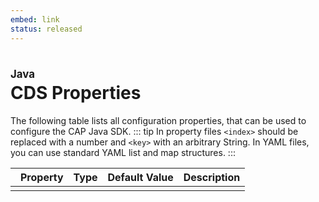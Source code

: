 ```yaml
---
embed: link
status: released
---
```


<script setup>
import { data as properties } from './properties.data.js'
</script>

<style scoped>
  h1:before {
    content: "Java"; display: block; font-size: 60%; margin: 0 0 .2em;
  }

  tr:hover .header-anchor, tr .header-anchor:focus { opacity: 1; }
  td.group { font-weight:600; }
  th.anchor, td.anchor { border-right:none; }
  th.prop,   td.prop { border-left:none; padding-left:0px;}

  /* expand this extra wide table on big screens */
  @media screen and (min-width: 1600px) {
    table {
      min-width: fit-content;
    }
  }
</style>

<!--- Migrated: @external/java/400-Development/01-properties/properties.md -> @external/java/development/properties.md -->

# CDS Properties

The following table lists all configuration properties, that can be used to configure the CAP Java SDK.
::: tip
In property files `<index>` should be replaced with a number and `<key>` with an arbitrary String. In YAML files, you can use standard YAML list and map structures.
:::

<table>
  <thead>
    <tr>
      <th class="anchor"></th>
      <th class="prop">Property</th>
      <th class="type">Type</th>
      <th class="default">Default Value</th>
      <th class="descr">Description</th>
    </tr>
  </thead>
  <tr v-for="p in properties" :key="p.name" :id="p.anchor">
    <td class="anchor"><a :href="'#'+p.anchor" class="header-anchor"></a></td>
    <td class="prop"    v-html="p.name" :class="{ group: p.header }"></td>
    <td class="type"    v-html="p.type"></td>
    <td class="default" v-html="p.defaultValue"></td>
    <td class="descr"   v-html="p.description"></td>
  </tr>
</table>
